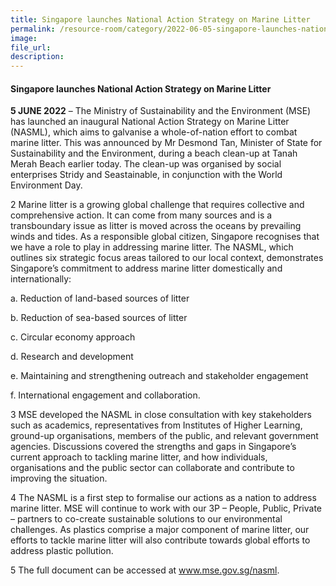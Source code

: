 ```yaml
---  
title: Singapore launches National Action Strategy on Marine Litter  
permalink: /resource-room/category/2022-06-05-singapore-launches-national-action-strategy-on-marine-litter/
image:  
file_url:  
description:  
---  
```


#### Singapore launches National Action Strategy on Marine Litter    

**5 JUNE 2022** – The Ministry of Sustainability and the Environment (MSE) has launched an inaugural National Action Strategy on Marine Litter (NASML), which aims to galvanise a whole-of-nation effort to combat marine litter. This was announced by Mr Desmond Tan, Minister of State for Sustainability and the Environment, during a beach clean-up at Tanah Merah Beach earlier today. The clean-up was organised by social enterprises Stridy and Seastainable, in conjunction with the World Environment Day. 

2 Marine litter is a growing global challenge that requires collective and comprehensive action. It can come from many sources and is a transboundary issue as litter is moved across the oceans by prevailing winds and tides. As a responsible global citizen, Singapore recognises that we have a role to play in addressing marine litter. The NASML, which outlines six strategic focus areas tailored to our local context, demonstrates Singapore’s commitment to address marine litter domestically and internationally:

a.	Reduction of land-based sources of litter

b.	Reduction of sea-based sources of litter

c.	Circular economy approach

d.	Research and development

e.	Maintaining and strengthening outreach and stakeholder engagement 

f.	International engagement and collaboration.

3 MSE developed the NASML in close consultation with key stakeholders such as academics, representatives from Institutes of Higher Learning, ground-up organisations, members of the public, and relevant government agencies. Discussions covered the strengths and gaps in Singapore’s current approach to tackling marine litter, and how individuals, organisations and the public sector can collaborate and contribute to improving the situation.

4 The NASML is a first step to formalise our actions as a nation to address marine litter. MSE will continue to work with our 3P – People, Public, Private – partners to co-create sustainable solutions to our environmental challenges. As plastics comprise a major component of marine litter, our efforts to tackle marine litter will also contribute towards global efforts to address plastic pollution.    

5 The full document can be accessed at www.mse.gov.sg/nasml.

